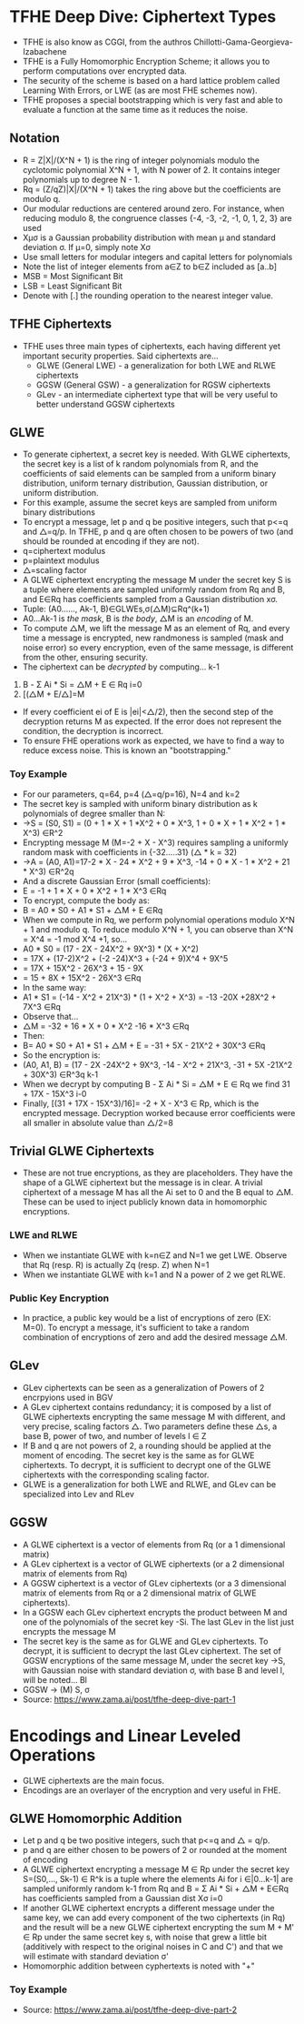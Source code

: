 # TFHE Deep Dive: Ciphertext Types
* TFHE is also know as CGGI, from the authros Chillotti-Gama-Georgieva-Izabachene
* TFHE is a Fully Homomorphic Encryption Scheme; it allows you to perform computations over encrypted data.
* The security of the scheme is based on a hard lattice problem called Learning With Errors, or LWE (as are most FHE schemes now).
* TFHE proposes a special bootstrapping which is very fast and able to evaluate a function at the same time as it reduces the noise.
## Notation
* R = Z|X|/(X^N + 1) is the ring of integer polynomials modulo the cyclotomic polynomial X^N + 1, with N power of 2. It contains integer polynomials up to degree N - 1.
* Rq = (Z/qZ)|X|/(X^N + 1) takes the ring above but the coefficients are modulo q.
* Our modular reductions are centered around zero. For instance, when reducing modulo 8, the congruence classes {-4, -3, -2, -1, 0, 1, 2, 3} are used
* Xμσ is a Gaussian probability distribution with mean μ and standard deviation σ. If μ=0, simply note Xσ
* Use small letters for modular integers and capital letters for polynomials
* Note the list of integer elements from a∈Z to b∈Z included as [a..b]
* MSB = Most Significant Bit
* LSB = Least Significant Bit
* Denote with [.] the rounding operation to the nearest integer value.

## TFHE Ciphertexts
* TFHE uses three main types of ciphertexts, each having different yet important security properties. Said ciphertexts are...
  * GLWE (General LWE) - a generalization for both LWE and RLWE ciphertexts
  * GGSW (General GSW) - a generalization for RGSW ciphertexts
  * GLev - an intermediate ciphertext type that will be very useful to better understand GGSW ciphertexts
 
## GLWE
* To generate ciphertext, a secret key is needed. With GLWE ciphertexts, the secret key is a list of k random polynomials from R, and the coefficients of said elements can be sampled from a uniform binary distribution, uniform ternary distribution, Gaussian distribution, or uniform distribution.
* For this example, assume the secret keys are sampled from uniform binary distributions
* To encrypt a message, let p and q be positive integers, such that p<=q and △=q/p. In TFHE, p and q are often chosen to be powers of two (and should be rounded at encoding if they are not).
* q=ciphertext modulus
* p=plaintext modulus
* △=scaling factor
* A GLWE ciphertext encrypting the message M under the secret key S is a tuple where elements are sampled uniformly random from Rq and B, and E∈Rq has coefficients sampled from a Gaussian distribution xσ.
* Tuple: (A0......, Ak-1, B)∈GLWEs,σ(△M)⊆Rq^(k+1)
* A0...Ak-1 is _the mask_, B is _the body_,  △M is an _encoding_ of M.
* To compute △M, we lift the message M as an element of Rq, and every time a message is encrypted, new randmoness is sampled (mask and noise error) so every encryption, even of the same message, is different from the other, ensuring security.
* The ciphertext can be _decrypted_ by computing...
         k-1
 1. B -  Σ Ai * Si = △M + E ∈ Rq
         i=0
 2.  [(△M + E/△]=M
* If every coefficient ei of E is |ei|<△/2), then the second step of the decryption returns M as expected. If the error does not represent the condition, the decryption is incorrect.
* To ensure FHE operations work as expected, we have to find a way to reduce excess noise. This is known an "bootstrapping."
### Toy Example
* For our parameters, q=64, p=4 (△=q/p=16), N=4 and k=2
* The secret key is sampled with uniform binary distribution as k polynomials of degree smaller than N:
 * ->S = (S0, S1) = (0 + 1 * X + 1 *X^2 + 0 * X^3, 1 + 0 * X + 1 * X^2 + 1 * X^3) ∈R^2
* Encrypting message M (M=-2 + X - X^3) requires sampling a uniformly random mask with coefficients in {-32.....31} (△ * k = 32)
 * ->A = (A0, A1)=17-2 * X - 24 * X^2 + 9 * X^3, -14 + 0 * X - 1 * X^2 + 21 * X^3) ∈R^2q
*  And a discrete Gaussian Error (small coefficients):
 * E = -1 + 1 * X + 0 * X^2 + 1 * X^3 ∈Rq
* To encrypt, compute the body as:
 * B = A0 * S0 + A1 * S1 +  △M + E ∈Rq
* When we compute in Rq, we perform polynomial operations modulo X^N + 1 and modulo q. To reduce modulo X^N + 1, you can observe than X^N = X^4 = -1 mod X^4 +1, so...
 * A0 * S0 = (17 - 2X - 24X^2 + 9X^3) * (X + X^2)
 * = 17X + (17-2)X^2 + (-2 -24)X^3 + (-24 + 9)X^4 + 9X^5
 * = 17X + 15X^2 - 26X^3 + 15 - 9X
 * = 15 + 8X + 15X^2 - 26X^3 ∈Rq
* In the same way:
 * A1 * S1 = (-14 - X^2 + 21X^3) * (1 + X^2 + X^3) = -13 -20X +28X^2 + 7X^3 ∈Rq
* Observe that...
 * △M = -32 + 16 * X + 0 * X^2 -16 * X^3 ∈Rq
* Then:
 * B= A0 * S0 + A1 * S1 + △M + E = -31 + 5X - 21X^2 + 30X^3 ∈Rq
* So the encryption is:
 * (A0, A1, B) = (17 - 2X -24X^2 + 9X^3, -14 - X^2 + 21X^3, -31 + 5X -21X^2 + 30X^3) ∈R^3q                                k-1
* When we decrypt by computing  B -  Σ Ai * Si = △M + E ∈ Rq we find 31 + 17X - 15X^3
                                     i-0
* Finally, [(31 + 17X - 15X^3)/16]= -2 + X - X^3 ∈ Rp, which is the encrypted message. Decryption worked because error coefficients were all smaller in absolute value than △/2=8

## Trivial GLWE Ciphertexts
* These are not true encryptions, as they are placeholders. They have the shape of a GLWE ciphertext but the message is in clear. A trivial ciphertext of a message M has all the Ai set to 0 and the B equal to △M. These can be used to inject publicly known data in homomorphic encryptions.
### LWE and RLWE
* When we instantiate GLWE with k=n∈Z and N=1 we get LWE. Observe that Rq (resp. R) is actually Zq (resp. Z) when N=1
* When we instantiate GLWE with k=1 and N a power of 2 we get RLWE.
### Public Key Encryption
* In practice, a public key would be a list of encryptions of zero (EX: M=0). To encrypt a message, it's sufficient to take a random combination of encryptions of zero and add the desired message △M.

## GLev
* GLev ciphertexts can be seen as a generalization of Powers of 2 encrpyions used in BGV
* A GLev ciphertext contains redundancy; it is composed by a list of GLWE ciphertexts encrypting the same message M with different, and very precise, scaling factors △. Two parameters define these △s, a base B, power of two, and number of levels l ∈ Z
* If B and q are not powers of 2, a rounding should be applied at the moment of encoding. The secret key is the same as for GLWE ciphertexts. To decrypt, it is sufficient to decrypt one of the GLWE ciphertexts with the corresponding scaling factor.
* GLWE is a generalization for both LWE and RLWE, and GLev can be specialized into Lev and RLev

## GGSW
* A GLWE ciphertext is a vector of elements from Rq (or a 1 dimensional matrix)
* A GLev ciphertext is a vector of GLWE ciphertexts (or a 2 dimensional matrix of elements from Rq)
* A GGSW ciphertext is a vector of GLev ciphertexts (or a 3 dimensional matrix of elements from Rq or a 2 dimensional matrix of GLWE ciphertexts).
* In a GGSW each GLev ciphertext encrypts the product between M and one of the polynomials of the secret key -Si. The last GLev in the list just encrypts the message M
* The secret key is the same as for GLWE and GLev ciphertexts. To decrypt, it is sufficient to decrypt the last GLev ciphertext. The set of GGSW encryptions of the same message M, under the secret key ->S, with Gaussian noise with standard deviation σ, with base B and level l, will be noted...
        Bl
 * GGSW -> (M)
        S, σ
* Source: https://www.zama.ai/post/tfhe-deep-dive-part-1

# Encodings and Linear Leveled Operations
* GLWE ciphertexts are the main focus.
* Encodings are an overlayer of the encryption and very useful in FHE.
## GLWE Homomorphic Addition
* Let p and q be two positive integers, such that p<=q and △ = q/p.
* p and q are either chosen to be powers of 2 or rounded at the moment of encoding
* A GLWE ciphertext encrypting a message M ∈ Rp under the secret key S=(S0,..., Sk-1) ∈ R^k is a tuple where the elements Ai for i ∈|0...k-1| are sampled uniformly random
                k-1
from Rq and B = Σ Ai * Si + △M + E∈Rq has coefficients sampled from a Gaussian dist Xσ
                i=0
*  If another GLWE ciphertext encrypts a different message under the same key, we can add every component of the two ciphertexts (in Rq) and the result will be a new GLWE ciphertext encrypting the sum M + M' ∈ Rp under the same secret key s, with noise that grew a little bit (additively with respect to the original noises in C and C') and that we will estimate with standard deviation σ'
*  Homomorphic addition between cyphertexts is noted with "+"
### Toy Example

* Source: https://www.zama.ai/post/tfhe-deep-dive-part-2
